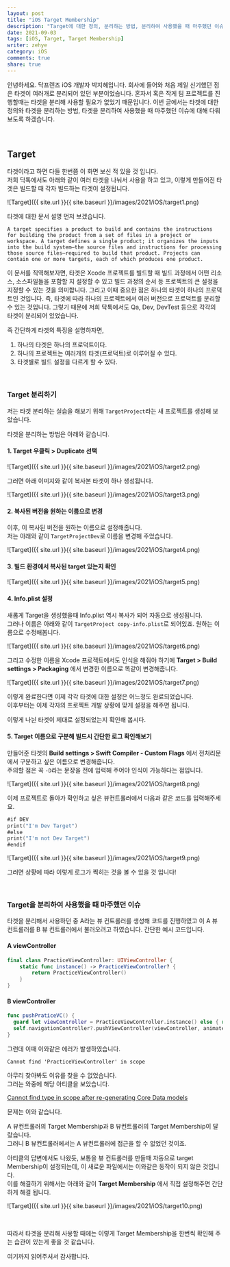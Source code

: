 ```yaml
---
layout: post
title: "iOS Target Membership"
description: "Target에 대한 정의, 분리하는 방법, 분리하여 사용했을 때 마주했던 이슈에 대해 설명합니다."
date: 2021-09-03
tags: [iOS, Target, Target Membership]
writer: zehye
category: iOS
comments: true
share: true
---
```


안녕하세요. 닥프렌즈 iOS 개발자 박지혜입니다. 회사에 들어와 처음 제일 신기했던 점은 타겟이 여러개로 분리되어 있던 부분이었습니다. 혼자서 혹은 작게 팀 프로젝트를 진행할때는 타겟을 분리해 사용할 필요가 없었기 때문입니다. 이번 글에서는 타겟에 대한 정의와 타겟을 분리하는 방법, 타겟을 분리하여 사용했을 때 마주했던 이슈에 대해 다뤄보도록 하겠습니다.

<br/>


## Target

타겟이라고 하면 다들 한번쯤 이 화면 보신 적 있을 것 입니다.<br>
저희 닥톡에서도 아래와 같이 여러 타겟을 나눠서 사용을 하고 있고, 이렇게 만들어진 타겟은 빌드할 때 각자 빌드하는 타겟이 설정됩니다.

![Target]({{ site.url }}{{ site.baseurl }}/images/2021/iOS/target1.png)

타겟에 대한 문서 설명 먼저 보겠습니다.

`A target specifies a product to build and contains the instructions for building the product from a set of files in a project or workspace. A target defines a single product; it organizes the inputs into the build system—the source files and instructions for processing those source files—required to build that product. Projects can contain one or more targets, each of which produces one product.`

이 문서를 직역해보자면, 타겟은 Xcode 프로젝트를 빌드할 때 빌드 과정에서 어떤 리소스, 소스파일들을 포함할 지 설정할 수 있고 빌드 과정의 순서 등 프로젝트의 큰 설정을 지정할 수 있는 것을 의미합니다. 그리고 이때 중요한 점은 하나의 타겟이 하나의 프로덕트인 것입니다. 즉, 타겟에 따라 하나의 프로젝트에서 여러 버전으로 프로덕트를 분리할 수 있는 것입니다. 그렇기 때문에 저희 닥톡에서도 Qa, Dev, DevTest 등으로 각각의 타겟이 분리되어 있었습니다.

즉 간단하게 타겟의 특징을 설명하자면,

1. 하나의 타겟은 하나의 프로덕트이다.
2. 하나의 프로젝트는 여러개의 타겟(프로덕트)로 이루어질 수 있다.
3. 타겟별로 빌드 설정을 다르게 할 수 있다.



<br/>

### Target 분리하기

저는 타겟 분리하는 실습을 해보기 위해 `TargetProject`라는 새 프로젝트를 생성해 보았습니다.

타겟을 분리하는 방법은 아래와 같습니다.

#### 1. Target 우클릭 > Duplicate 선택

![Target]({{ site.url }}{{ site.baseurl }}/images/2021/iOS/target2.png)

그러면 아래 이미지와 같이 복사본 타겟이 하나 생성됩니다.

![Target]({{ site.url }}{{ site.baseurl }}/images/2021/iOS/target3.png)

#### 2. 복사된 버전을 원하는 이름으로 변경

이후, 이 복사된 버전을 원하는 이름으로 설정해줍니다.<br>
저는 아래와 같이 `TargetProjectDev`로 이름을 변경해 주었습니다.

![Target]({{ site.url }}{{ site.baseurl }}/images/2021/iOS/target4.png)


#### 3. 빌드 환경에서 복사된 target 있는지 확인

![Target]({{ site.url }}{{ site.baseurl }}/images/2021/iOS/target5.png)


#### 4. Info.plist 설정

새롭게 Target을 생성했을때 Info.plist 역시 복사가 되어 자동으로 생성됩니다. <br>
그러나 이름은 아래와 같이 `TargetProject copy-info.plist`로 되어있죠. 원하는 이름으로 수정해봅니다.

![Target]({{ site.url }}{{ site.baseurl }}/images/2021/iOS/target6.png)

그리고 수정한 이름을 Xcode 프로젝트에서도 인식을 해줘야 하기에 **Target > Build settings > Packaging** 에서 변경한 이름으로 똑같이 변경해줍니다.

![Target]({{ site.url }}{{ site.baseurl }}/images/2021/iOS/target7.png)


이렇게 완료한다면 이제 각각 타겟에 대한 설정은 어느정도 완료되었습니다. <br>
이후부터는 이제 각자의 프로젝트 개발 상황에 맞게 설정을 해주면 됩니다.

이렇게 나뉜 타겟이 제대로 설정되었는지 확인해 봅시다.


#### 5. Target 이름으로 구분해 빌드시 간단한 로그 확인해보기

만들어준 타겟의 **Build settings > Swift Compiler - Custom Flags** 에서 전처리문에서 구분하고 싶은 이름으로 변경해줍니다.<br>
주의할 점은 꼭 `-D`라는 문장을 전에 입력해 주어야 인식이 가능하다는 점입니다.

![Target]({{ site.url }}{{ site.baseurl }}/images/2021/iOS/target8.png)

이제 프로젝트로 돌아가 확인하고 싶은 뷰컨트롤러에서 다음과 같은 코드를 입력해주세요.

```swift
#if DEV
print("I'm Dev Target")
#else
print("I'm not Dev Target")
#endif
```

![Target]({{ site.url }}{{ site.baseurl }}/images/2021/iOS/target9.png)

그러면 상황에 따라 이렇게 로그가 찍히는 것을 볼 수 있을 것 입니다!



<br/>

### Target을 분리하여 사용했을 때 마주했던 이슈

타겟을 분리해서 사용하던 중 A라는 뷰 컨트롤러를 생성해 코드를 진행하였고 이 A 뷰 컨트롤러를 B 뷰 컨트롤러에서 불러오려고 하였습니다. 간단한 예시 코드입니다.

#### A viewController

```swift
final class PracticeViewController: UIViewController {
    static func instance() -> PracticeViewController? {
        return PracticeViewController()
    }
}
```


#### B viewController

```swift
func pushPraticeVC() {
  guard let viewController = PracticeViewController.instance() else { return }
  self.navigationController?.pushViewController(viewController, animated: true)
}
```

그런데 이때 이와같은 에러가 발생하였습니다.


```
Cannot find 'PracticeViewController' in scope
```

아무리 찾아봐도 이유를 찾을 수 없었습니다. <br>
그러는 와중에 해당 아티클을 보았습니다.

<a href='https://www.reddit.com/r/swift/comments/kvug0s/cannot_find_type_in_scope_after_regenerating_core/' target='blank'>Cannot find type in scope after re-generating Core Data models</a>

문제는 이와 같습니다.

A 뷰컨트롤러의 Target Membership과 B 뷰컨트롤러의 Target Membership이 달랐습니다.<br>
그러니 B 뷰컨트롤러에서는 A 뷰컨트롤러에 접근을 할 수 없었던 것이죠.

아티클의 답변에서도 나왔듯, 보통을 뷰 컨트롤러를 만들때 자동으로 target Membership이 설정되는데, 이 새로운 파일에서는 이와같은 동작이 되지 않은 것입니다. <br>
이를 해결하기 위해서는 아래와 같이 **Target Membership** 에서 직접 설정해주면 간단하게 해결 됩니다.

![Target]({{ site.url }}{{ site.baseurl }}/images/2021/iOS/target10.png)


 </br>

따라서 타겟을 분리해 사용할 때에는 이렇게 Target Membership을 한번씩 확인해 주는 습관이 있는게 좋을 것 같습니다.

여기까지 읽어주셔서 감사합니다.
